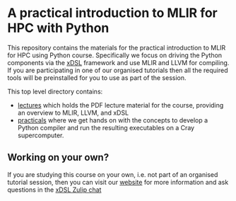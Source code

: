 # A practical introduction to MLIR for HPC with Python

This repository contains the materials for the practical introduction to MLIR for HPC using Python course. Specifically we focus on driving the Python components via the [xDSL](https://github.com/xdslproject/xdsl) framework and use MLIR and LLVM for compiling. If you are participating in one of our organised tutorials then all the required tools will be preinstalled for you to use as part of the session. 

This top level directory contains:
* [lectures](lectures) which holds the PDF lecture material for the course, providing an overview to MLIR, LLVM, and xDSL
* [practicals](practicals) where we get hands on with the concepts to develop a Python compiler and run the resulting executables on a Cray supercomputer.

## Working on your own?

If you are studying this course on your own, i.e. not part of an organised tutorial session, then you can visit our [website](www.xdsl.dev) for more information and ask questions in the [xDSL Zulip chat](https://xdsl.zulipchat.com/)
